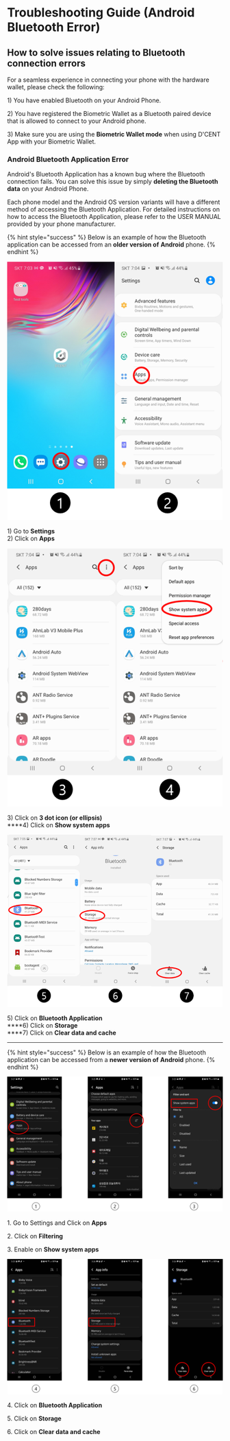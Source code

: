 # Troubleshooting Guide (Android Bluetooth Error)

## How to solve issues relating to Bluetooth connection errors

For a seamless experience in connecting your phone with the hardware wallet, please check the following:

1\) You have enabled Bluetooth on your Android Phone.

2\) You have registered the Biometric Wallet as a Bluetooth paired device that is allowed to connect to your Android phone.

3\) Make sure you are using the **Biometric Wallet mode** when using D'CENT App with your Biometric Wallet.

### Android Bluetooth Application Error

Android's Bluetooth Application has a known bug where the Bluetooth connection fails. You can solve this issue by simply **deleting the Bluetooth data** on your Android Phone.&#x20;

Each phone model and the Android OS version variants will have a different method of accessing the Bluetooth Application. For detailed instructions on how to access the Bluetooth Application, please refer to the USER MANUAL provided by your phone manufacturer.&#x20;

{% hint style="success" %}
Below is an example of how the Bluetooth application can be accessed from an **older version of** **Android** phone.
{% endhint %}

![](<../../.gitbook/assets/3 (9).png>)

1\) Go to **Settings**\
2\) Click on **Apps**

![](<../../.gitbook/assets/4 (6).png>)

3\) Click on **3 dot icon (or ellipsis)**\
****4) Click on **Show system apps**

![](<../../.gitbook/assets/5 (4).png>)

5\) Click on **Bluetooth Application**\
****6) Click on **Storage**\
****7) Click on **Clear data and cache**

****

{% hint style="success" %}
Below is an example of how the Bluetooth application can be accessed from a **newer version of** **Android** phone.
{% endhint %}

![](<../../.gitbook/assets/그림1 (1).png>)

1\. Go to Settings and Click on **Apps** &#x20;

2\. Click on **Filtering**

3\. Enable on **Show system apps**

![](<../../.gitbook/assets/그림2 (1) (1).png>)

4\. Click on **Bluetooth Application**

5\. Click on **Storage**

6\. Click on **Clear data and cache**
